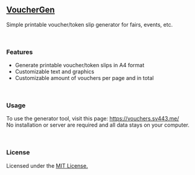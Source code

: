 ## [VoucherGen](https://vouchers.sv443.me/)
Simple printable voucher/token slip generator for fairs, events, etc.

<br>

### Features
- Generate printable voucher/token slips in A4 format
- Customizable text and graphics
- Customizable amount of vouchers per page and in total

<br>

### Usage
To use the generator tool, visit this page: https://vouchers.sv443.me/  
No installation or server are required and all data stays on your computer.

<br>

### License
Licensed under the [MIT License.](./LICENSE.txt)
